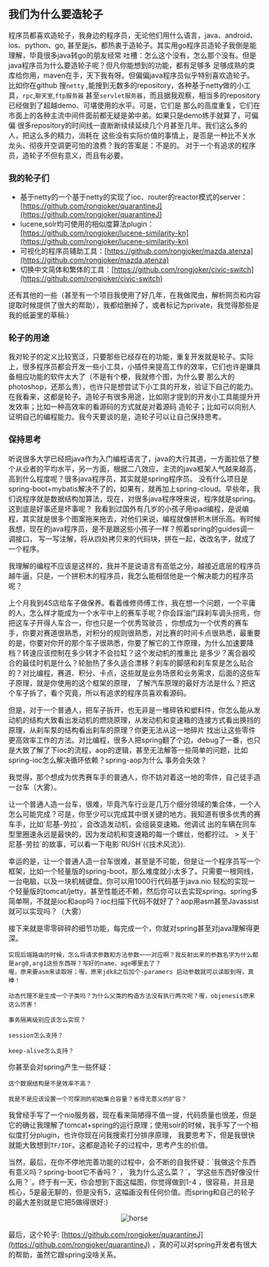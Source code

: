 ## 我们为什么要造轮子


程序员都喜欢造轮子，我身边的程序员，无论他们用什么语言，java、android、ios、python、go,
甚至是js，都热衷于造轮子。其实用go程序员造轮子我倒是能理解，毕竟很多java转go的朋友经常
吐槽：怎么这个没有，怎么那个没有。但是java程序员为什么要造轮子呢？但凡你能想到的功能，都有足够多
足够成熟的类库给你用，maven在手，天下我有呀。但偏偏java程序员似乎特别喜欢造轮子。比如你在github
搜`netty` ,能搜到无数多的repository，各种基于netty做的小工具，`rpc`,`聊天室`,`ftp服务器`
甚至`servlet服务器`，而且据我观察，相当多的repository已经做到了超越demo、可堪使用的水平。可是，它们是
那么的高度重复，它们在市面上的各种主流中间件面前都无疑是弟中弟。如果只是demo练手就算了，可偏偏
很多repository的时间线一直断断续续延续几个月甚至几年。我们这么多的人，把这么多的精力，消耗在
这些没有实际价值的事情上，是否是一种比不关水龙头、彻夜开空调更可怕的浪费？我的答案是：不是的。
对于一个有追求的程序员，造轮子不但有意义，而且有必要。
### 我的轮子们


- 基于netty的一个基于netty的实现了ioc、router的reactor模式的server：[https://github.com/rongjoker/quarantineJ](https://github.com/rongjoker/quarantineJ)
- lucene,solr均可使用的相似度算法plugin：[https://github.com/rongjoker/lucene-similarity-kn](https://github.com/rongjoker/lucene-similarity-kn)
- 可视化的程序员辅助工具：[https://github.com/rongjoker/mazda.atenza](https://github.com/rongjoker/mazda.atenza)
- 切换中文简体和繁体的工具：[https://github.com/rongjoker/civic-switch](https://github.com/rongjoker/civic-switch)

还有其他的一些（甚至有一个项目我使用了好几年，在我做爬虫，解析网页和内容提取时候提供了很大的帮助），我都给删掉了，或者标记为private，我觉得那些是我的纸篓里的草稿:)

### 轮子的用途

我对轮子的定义比较宽泛，只要那些已经存在的功能，重复开发就是轮子。实际上，很多程序员都会开发一些小工具，小插件来提高工作的效率，它们也许是嫌具备相应功能的软件太大了（不是有个梗，我就修个图，为什么要
那么大的photoshop，还那么贵），也许只是想尝试下小工具的开发，验证下自己的能力。在我看来，这都是轮子。造轮子有很多用途，比如刚才提到的开发小工具能提升开发效率；比如一种高效率的看源码的方式就是对着源码
造轮子；比如可以向别人证明自己的编程能力。我今天要谈的是，造轮子可以让自己保持思考。

### 保持思考

听说很多大学已经把java作为入门编程语言了，java的大行其道，一方面拉低了整个从业者的平均水平，另一方面，根据二八效应，主流的java框架人气越来越高，高到什么程度呢？很多java程序员，其实就是spring程序员。
没有什么项目是spring-boot+mybatis解决不了的，如果有，就再加上spring-cloud。早些年，我们说程序就是数据结构加算法，现在，对很多java程序呀来说，程序就是spring。这到底是好事还是坏事呢？
我看到过国外有几岁的小孩子用ipad编程，是说编程，其实就是很多个图案拖来拖去，对他们来说，编程就像拼积木拼乐高。有时候我想，现在的java程序员，是不是跟这些小孩子一样？照着spring的guides调一调接口，
写一写注解，将从四处拷贝来的代码块，拼在一起，改改名字，就成了一个程序。
<p></p>
我理解的编程不应该是这样的，我并不是说语言有高低之分，越接近底层的程序员越牛逼，只是，一个拼积木的程序员，我怎么能相信他是一个解决能力的程序员呢？
<p></p>
上个月我到4S店给车子做保养。看着维修师傅工作，我在想一个问题，一个平庸的人，怎么样才能成为一个水平中上的赛车手呢？你会踩油门踩刹车调头拐弯，你把这车子开得人车合一，你也只是一个优秀驾驶员
，你想成为一个优秀的赛车手，你要对赛道很熟悉，对积分的规则很熟悉，对比赛的时间卡点很熟悉，最重要的是，你要对你开的那个车子很熟悉，你要了解它的工作原理，为什么加速要降档？转速应该控制在多少转才不会拉缸？这个发动机的推重比
是多少？离合器咬合的最佳时机是什么？轮胎热了多久适合漂移？刹车的脚感和刹车泵是怎么贴合的？对比编程，赛道、积分、卡点，这些就是业务场景和业务需求，后面的这些车子原理，就是你使用的这个框架的原理，
了解汽车原理的最好方法是什么？把这个车子拆了，看个究竟，所以有追求的程序员喜欢看源码。
<p></p>
但是，对于一个普通人，把车子拆开，也无非是一堆碎铁和塑料件，你怎么能从发动机的结构大致看出发动机的燃烧原理，从发动机和变速箱的连接方式看出换挡的原理，从刹车泵的结构看出刹车的原理？你更无法从这一地碎片
找出让这些零件更高效率工作的方法。对比编程，很多人把spring翻了个边，debug了一番，也只是大致了解了下ioc的流程，aop的逻辑，甚至无法解答一些简单的问题，比如spring-ioc怎么解决循环依赖？spring-aop为什么
事务会失效？
<p></p>
我觉得，那个想成为优秀赛车手的普通人，你不妨对着这一地的零件，自己徒手造一台车（大雾）。
<p></p>
<p></p>
让一个普通人造一台车，很难，毕竟汽车行业是几万个细分领域的集合体，一个人怎么可能完成？可是，你至少可以完成其中很关键的地方。我知道有很多优秀的赛车手，比如`尼基-劳拉`，会改造发动机，会组装变速箱。他调试
出的车辆在同车型里圈速永远是最快的，因为发动机和变速箱的每一个螺丝，他都拧过。
> 关于`尼基-劳拉`的故事，可以看一下电影`RUSH`(《技术风流》).

<p></p>
幸运的是，让一个普通人造一台车很难，甚至是不可能，但是让一个程序员写一个框架，比如一个轻量版的spring-boot，那么难度就小太多了。只需要一根网线，一台电脑，以及一块机械键盘。你可以用1000行代码基于java.nio
轻松的实现一个轻量版的tomcat/jetty，甚至性能还不赖，然后你可以去实现spring。spring多简单啊，不就是ioc和aop吗？ioc扫描下代码不就好了？aop用asm甚至Javassist就可以实现吗？（大雾）
<p></p>
接下来就是零零碎碎的细节功能，每完成一个，你就对spring甚至对java理解得更深。


```
实现后端路由的时候，怎么将请求参数和方法参数一一对应啊？我反射出来的参数名字为什么都是arg0,arg1这些东西呀？写好的name、age哪里去了？
喔，原来要asm来读取呀；喔，原来jdk8之后加个-paramers 启动参数就可以读取到呀，真棒！
```

```
动态代理不是生成一个子类吗？为什么父类的构造方法没有执行两次呢？喔，objenesis原来这么厉害！
```


```
事务隔离级别应该怎么实现？
```

```
session怎么支持？
```

```
keep-alive怎么支持？
```

你甚至会对spring产生一些怀疑：
```
这个数据结构是不是效率不高？
```

```
我是不是应该设置一个可探测的初始集合容量？省得无意义的扩容？
```
我曾经手写了一个nio服务器，现在看来简陋得不值一提，代码质量也很差，但是它的确让我理解了tomcat+spring的运行原理；使用solr的时候，我手写了一个相似度打分plugin，也许你现在问我搜索打分排序原理，
我要思考下，但是我很快就能大致想到`TF/IDF`。这都是造轮子的过程中，思考产生的价值。
<p></p>
当然，最后，在你不停地完善功能的过程中，会不断的自我怀疑：`我做这个东西有意义吗？spring-boot它不香吗？`，`我为什么这么菜？`，`学这些东西好像没什么用？`。终于有一天，你会想到下面这幅图，你觉得做到1-4
，很容易，并且是核心，5是最无聊的，但是没有5，这幅画没有任何价值。而spring和自己的轮子的最大差别就是它把5做得很好:)
<p align="center">
  <img src="https://github.com/rongjoker/rongjoker.github.io/blob/joker_dev/blog/whywemakecycle/1.jpg?raw=true" alt="horse">
</p>
<p></p>

最后，这个轮子: 
 [https://github.com/rongjoker/quarantineJ](https://github.com/rongjoker/quarantineJ) ，真的可以对spring开发者有很大的帮助，虽然它跟spring没啥关系。
